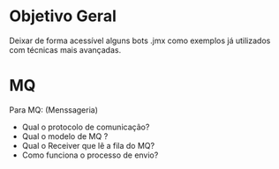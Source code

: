 # Objetivo Geral
Deixar de forma acessível alguns bots .jmx como exemplos já utilizados com técnicas mais avançadas.

# MQ
Para MQ: (Menssageria)
- Qual o protocolo de comunicação?
- Qual o modelo de MQ ?
- Qual o Receiver que lê a fila do MQ?
- Como funciona o processo de envio?
